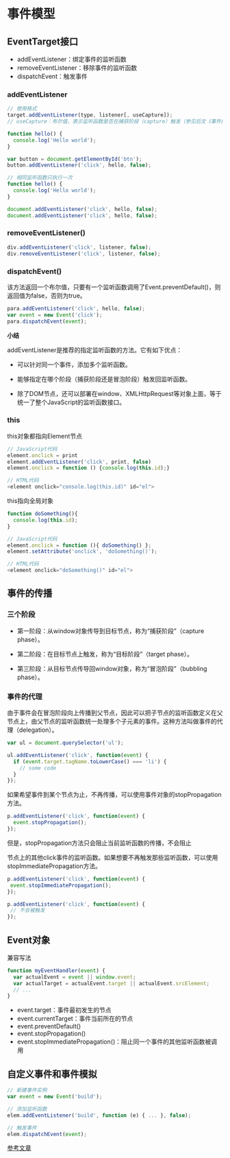 # 事件模型

## EventTarget接口

- addEventListener：绑定事件的监听函数
- removeEventListener：移除事件的监听函数
- dispatchEvent：触发事件

### addEventListener
```js
// 使用格式
target.addEventListener(type, listener[, useCapture]);
// useCapture：布尔值，表示监听函数是否在捕获阶段（capture）触发（参见后文《事件的传播》部分），默认为false（监听函数只在冒泡阶段被触发）。老式浏览器规定该参数必写，较新版本的浏览器允许该参数可选。为了保持兼容，建议总是写上该参数。

function hello() {
  console.log('Hello world');
}

var button = document.getElementById('btn');
button.addEventListener('click', hello, false);

// 相同监听函数只执行一次
function hello() {
  console.log('Hello world');
}

document.addEventListener('click', hello, false);
document.addEventListener('click', hello, false);
```

### removeEventListener()

```js
div.addEventListener('click', listener, false);
div.removeEventListener('click', listener, false);
```

### dispatchEvent()
该方法返回一个布尔值，只要有一个监听函数调用了Event.preventDefault()，则返回值为false，否则为true。

```js
para.addEventListener('click', hello, false);
var event = new Event('click');
para.dispatchEvent(event);
```

**小结**

addEventListener是推荐的指定监听函数的方法。它有如下优点：

- 可以针对同一个事件，添加多个监听函数。

- 能够指定在哪个阶段（捕获阶段还是冒泡阶段）触发回监听函数。

- 除了DOM节点，还可以部署在window、XMLHttpRequest等对象上面，等于统一了整个JavaScript的监听函数接口。

### this

this对象都指向Element节点

```js
// JavaScript代码
element.onclick = print
element.addEventListener('click', print, false)
element.onclick = function () {console.log(this.id);}

// HTML代码
<element onclick="console.log(this.id)" id="el">
```

this指向全局对象

```js
function doSomething(){
  console.log(this.id);
}

// JavaScript代码
element.onclick = function (){ doSomething() };
element.setAttribute('onclick', 'doSomething()');

// HTML代码
<element onclick="doSomething()" id="el">
```

## 事件的传播

### 三个阶段

- 第一阶段：从window对象传导到目标节点，称为“捕获阶段”（capture phase）。

- 第二阶段：在目标节点上触发，称为“目标阶段”（target phase）。

- 第三阶段：从目标节点传导回window对象，称为“冒泡阶段”（bubbling phase）。

### 事件的代理
由于事件会在冒泡阶段向上传播到父节点，因此可以把子节点的监听函数定义在父节点上，由父节点的监听函数统一处理多个子元素的事件。这种方法叫做事件的代理（delegation）。

```js
var ul = document.querySelector('ul');

ul.addEventListener('click', function(event) {
  if (event.target.tagName.toLowerCase() === 'li') {
    // some code
  }
});
```

如果希望事件到某个节点为止，不再传播，可以使用事件对象的stopPropagation方法。

```js
p.addEventListener('click', function(event) {
  event.stopPropagation();
});
```

但是，stopPropagation方法只会阻止当前监听函数的传播，不会阻止<p>节点上的其他click事件的监听函数。如果想要不再触发那些监听函数，可以使用stopImmediatePropagation方法。

```js
p.addEventListener('click', function(event) {
 event.stopImmediatePropagation();
});

p.addEventListener('click', function(event) {
 // 不会被触发
});
```

## Event对象

兼容写法
```js
function myEventHandler(event) {
  var actualEvent = event || window.event;
  var actualTarget = actualEvent.target || actualEvent.srcElement;
  // ...
}
```
- event.target：事件最初发生的节点
- event.currentTarget：事件当前所在的节点
- event.preventDefault()
- event.stopPropagation()
- event.stopImmediatePropagation()：阻止同一个事件的其他监听函数被调用

## 自定义事件和事件模拟

```js
// 新建事件实例
var event = new Event('build');

// 添加监听函数
elem.addEventListener('build', function (e) { ... }, false);

// 触发事件
elem.dispatchEvent(event);
```

[参考文章](http://javascript.ruanyifeng.com/dom/event.html)